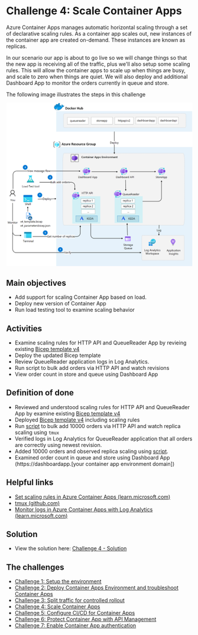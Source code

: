# Challenge 4: Scale Container Apps
Azure Container Apps manages automatic horizontal scaling through a set of declarative scaling rules. As a container app scales out, new instances of the container app are created on-demand. These instances are known as replicas.

In our scenario our app is about to go live so we will change things so that the new app is receiving all of the traffic, plus we'll also setup some scaling rules. This will allow the container apps to scale up when things are busy, and scale to zero when things are quiet. We will also deploy and additional Dashboard App to monitor the orders currently in queue and store.

The following image illustrates the steps in this challenge

![](images/challenge-4-overview.png)


## Main objectives
- Add support for scaling Container App based on load.
- Deploy new version of Container App
- Run load testing tool to examine scaling behavior


## Activities

- Examine scaling rules for HTTP API and QueueReader App by revieing existing [Bicep template v4](..\v4_template.bicep)
- Deploy the updated Bicep template
- Review QueueReader application logs in Log Analytics.
- Run script to bulk add orders via HTTP API and watch revisions
- View order count in store and queue using Dashboard App



## Definition of done
- Reviewed and understood scaling rules for HTTP API and QueueReader App by examine existing [Bicep template v4](..\v4_template.bicep)
- Deployed [Bicep template v4](..\v4_template.bicep) including scaling rules
- Run [script](..\scripts\appwatch.sh) to bulk add 10000 orders via HTTP API and watch replica scaling using `tmux`
- Verified logs in Log Analytics for QueueReader application that all orders are correctly using newest revision.
- Added 10000 orders and observed replica scaling using [script](..\scripts\appwatch.sh).
- Examined order count in queue and store using Dashboard App (https://dashboardapp.[your container app environment domain])
 

## Helpful links
- [Set scaling rules in Azure Container Apps (learn.microsoft.com)](https://learn.microsoft.com/en-us/azure/container-apps/scale-app)
- [tmux (github.com)](https://github.com/tmux/tmux)
- [Monitor logs in Azure Container Apps with Log Analytics (learn.microsoft.com)](https://learn.microsoft.com/en-us/azure/container-apps/log-monitoring?tabs=bash)

## Solution
- View the solution here: [Challenge 4 - Solution](solution4.md)
## The challenges

- [Challenge 1: Setup the environment](challenge1.md)
- [Challenge 2: Deploy Container Apps Environment and troubleshoot Container Apps](challenge2.md)
- [Challenge 3: Split traffic for controlled rollout](challenge3.md)
- [Challenge 4: Scale Container Apps](challenge4.md)
- [Challenge 5: Configure CI/CD for Container Apps](challenge5.md)
- [Challenge 6: Protect Container App with API Management](challenge6.md)
- [Challenge 7: Enable Container App authentication](challenge7.md)

